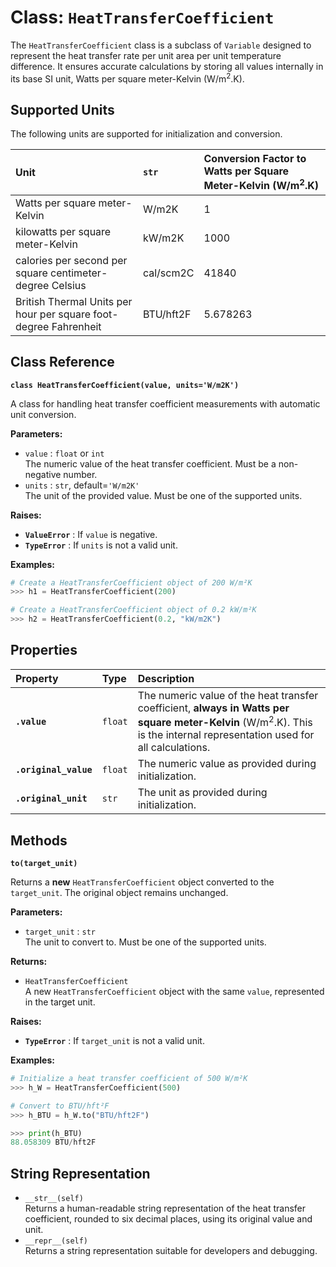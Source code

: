 # **Class: `HeatTransferCoefficient`**

The `HeatTransferCoefficient` class is a subclass of `Variable` designed to represent the heat transfer rate per unit area per unit temperature difference. It ensures accurate calculations by storing all values internally in its base SI unit, Watts per square meter-Kelvin (W/m<sup>2</sup>.K).

## **Supported Units**

The following units are supported for initialization and conversion.

| Unit | `str` | Conversion Factor to Watts per Square Meter-Kelvin (W/m<sup>2</sup>.K) |
| :---- | :---- | :---- |
| Watts per square meter-Kelvin | W/m2K | 1 |
| kilowatts per square meter-Kelvin | kW/m2K | 1000 |
| calories per second per square centimeter-degree Celsius | cal/scm2C | 41840 |
| British Thermal Units per hour per square foot-degree Fahrenheit | BTU/hft2F | 5.678263 |

## **Class Reference**

**`class HeatTransferCoefficient(value, units='W/m2K')`**

A class for handling heat transfer coefficient measurements with automatic unit conversion.

**Parameters:**

* `value` : `float` or `int`  
  The numeric value of the heat transfer coefficient. Must be a non-negative number.  
* `units` : `str`, default=`'W/m2K'`  
  The unit of the provided value. Must be one of the supported units.

**Raises:**

* **`ValueError`** : If `value` is negative.  
* **`TypeError`** : If `units` is not a valid unit.

**Examples:**
```py
# Create a HeatTransferCoefficient object of 200 W/m²K  
>>> h1 = HeatTransferCoefficient(200)

# Create a HeatTransferCoefficient object of 0.2 kW/m²K  
>>> h2 = HeatTransferCoefficient(0.2, "kW/m2K")
```
## **Properties**

| Property | Type | Description |
| :---- | :---- | :---- |
| **`.value`** | `float` | The numeric value of the heat transfer coefficient, **always in Watts per square meter-Kelvin** (W/m<sup>2</sup>.K). This is the internal representation used for all calculations. |
| **`.original_value`** | `float` | The numeric value as provided during initialization. |
| **`.original_unit`** | `str` | The unit as provided during initialization. |

## **Methods**

**`to(target_unit)`**

Returns a **new** `HeatTransferCoefficient` object converted to the `target_unit`. The original object remains unchanged.

**Parameters:**

* `target_unit` : `str`  
  The unit to convert to. Must be one of the supported units.

**Returns:**

* `HeatTransferCoefficient`  
  A new `HeatTransferCoefficient` object with the same `value`, represented in the target unit.

**Raises:**

* **`TypeError`** : If `target_unit` is not a valid unit.

**Examples:**
```py
# Initialize a heat transfer coefficient of 500 W/m²K  
>>> h_W = HeatTransferCoefficient(500)

# Convert to BTU/hft²F  
>>> h_BTU = h_W.to("BTU/hft2F")

>>> print(h_BTU)  
88.058309 BTU/hft2F
```


## **String Representation**

* `__str__(self)`  
  Returns a human-readable string representation of the heat transfer coefficient, rounded to six decimal places, using its original value and unit.  
* `__repr__(self)`  
  Returns a string representation suitable for developers and debugging.
